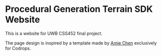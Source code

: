 # Procedural Generation Terrain SDK Website

This is a website for UWB CSS452 final project.

The page design is inspired by a template made by [Amie Chen](http://amie-chen.com) exclusively for Codrops.

